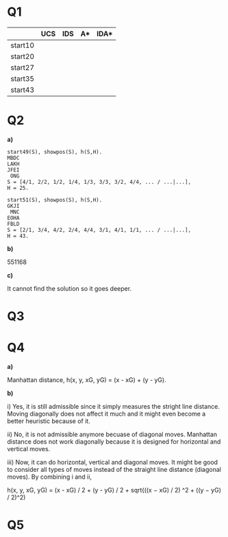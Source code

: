 # Q1
||UCS|IDS|A*|IDA*|
|---|---|---|---|---|
|start10|||||
|start20|||||
|start27|||||
|start35|||||
|start43|||||

# Q2
**a)**
~~~
start49(S), showpos(S), h(S,H).
MBDC
LAKH
JFEI
 ONG
S = [4/1, 2/2, 1/2, 1/4, 1/3, 3/3, 3/2, 4/4, ... / ...|...],
H = 25.
~~~
~~~
start51(S), showpos(S), h(S,H).
GKJI
 MNC
EOHA
FBLD
S = [2/1, 3/4, 4/2, 2/4, 4/4, 3/1, 4/1, 1/1, ... / ...|...],
H = 43.
~~~

**b)**

551168

**c)**

It cannot find the solution so it goes deeper.

# Q3

# Q4
**a)**

Manhattan distance, h(x, y, xG, yG) = (x - xG) + (y - yG).

**b)**

i) Yes, it is still admissible since it simply measures the stright line distance. Moving diagonally does not affect it much and it might even become a better heuristic because of it.

ii) No, it is not admissible anymore becuase of diagonal moves. Manhattan distance does not work diagonally because it is designed for horizontal and vertical moves.

iii) Now, it can do horizontal, vertical and diagonal moves. It might be good to consider all types of moves instead of the straight line distance (diagonal moves). By combining i and ii,

h(x, y, xG, yG) = (x - xG) / 2 + (y - yG) / 2 + sqrt(((x − xG) / 2)
^2 + ((y − yG) / 2)^2)
# Q5
